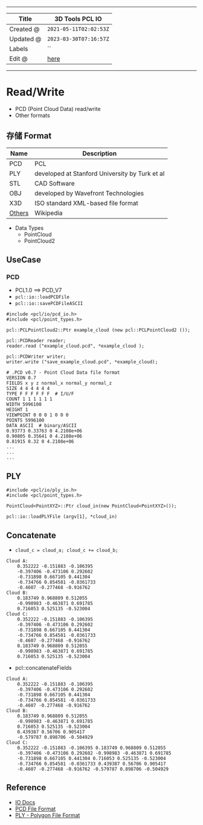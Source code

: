-----

| Title     | 3D Tools PCL IO                                      |
| --------- | ---------------------------------------------------- |
| Created @ | `2021-05-11T02:02:53Z`                               |
| Updated @ | `2023-03-30T07:16:57Z`                               |
| Labels    | \`\`                                                 |
| Edit @    | [here](https://github.com/junxnone/aiwiki/issues/80) |

-----

# Read/Write

  - PCD (Point Cloud Data) read/write
  - Other formats

## 存储 Format

| Name                                                                   | Description                                    |
| ---------------------------------------------------------------------- | ---------------------------------------------- |
| PCD                                                                    | PCL                                            |
| PLY                                                                    | developed at Stanford University by Turk et al |
| STL                                                                    | CAD Software                                   |
| OBJ                                                                    | developed by Wavefront Technologies            |
| X3D                                                                    | ISO standard XML-based file format             |
| [Others](https://en.wikipedia.org/wiki/Category:Graphics_file_formats) | Wikipedia                                      |

  - Data Types
      - PointCloud
      - PointCloud2

## UseCase

### PCD

  - PCL1.0 ==\> PCD\_V7
  - `pcl::io::loadPCDFile`
  - `pcl::io::savePCDFileASCII`

<!-- end list -->

``` 
#include <pcl/io/pcd_io.h>
#include <pcl/point_types.h>

pcl::PCLPointCloud2::Ptr example_cloud (new pcl::PCLPointCloud2 ());

pcl::PCDReader reader;
reader.read ("example_cloud.pcd", *example_cloud ); 

pcl::PCDWriter writer;
writer.write ("save_example_cloud.pcd", *example_cloud);

```

    # .PCD v0.7 - Point Cloud Data file format
    VERSION 0.7
    FIELDS x y z normal_x normal_y normal_z
    SIZE 4 4 4 4 4 4
    TYPE F F F F F F  # I/U/F
    COUNT 1 1 1 1 1 1
    WIDTH 5996100
    HEIGHT 1
    VIEWPOINT 0 0 0 1 0 0 0
    POINTS 5996100
    DATA ASCII  # binary/ASCII
    0.93773 0.33763 0 4.2108e+06
    0.90805 0.35641 0 4.2108e+06
    0.81915 0.32 0 4.2108e+06
    ...
    ...
    ...

## PLY

``` 
#include <pcl/io/ply_io.h>
#include <pcl/point_types.h>

PointCloud<PointXYZ>::Ptr cloud_in(new PointCloud<PointXYZ>());

pcl::io::loadPLYFile (argv[1], *cloud_in) 
```

## Concatenate

  - `cloud_c = cloud_a; cloud_c += cloud_b;`

<!-- end list -->

    Cloud A:
        0.352222 -0.151883 -0.106395
        -0.397406 -0.473106 0.292602
        -0.731898 0.667105 0.441304
        -0.734766 0.854581 -0.0361733
        -0.4607 -0.277468 -0.916762
    Cloud B:
        0.183749 0.968809 0.512055
        -0.998983 -0.463871 0.691785
        0.716053 0.525135 -0.523004
    Cloud C:
        0.352222 -0.151883 -0.106395
        -0.397406 -0.473106 0.292602
        -0.731898 0.667105 0.441304
        -0.734766 0.854581 -0.0361733
        -0.4607 -0.277468 -0.916762
        0.183749 0.968809 0.512055
        -0.998983 -0.463871 0.691785
        0.716053 0.525135 -0.523004

  - pcl::concatenateFields

<!-- end list -->

    Cloud A:
        0.352222 -0.151883 -0.106395
        -0.397406 -0.473106 0.292602
        -0.731898 0.667105 0.441304
        -0.734766 0.854581 -0.0361733
        -0.4607 -0.277468 -0.916762
    Cloud B:
        0.183749 0.968809 0.512055
        -0.998983 -0.463871 0.691785
        0.716053 0.525135 -0.523004
        0.439387 0.56706 0.905417
        -0.579787 0.898706 -0.504929
    Cloud C:
        0.352222 -0.151883 -0.106395 0.183749 0.968809 0.512055
        -0.397406 -0.473106 0.292602 -0.998983 -0.463871 0.691785
        -0.731898 0.667105 0.441304 0.716053 0.525135 -0.523004
        -0.734766 0.854581 -0.0361733 0.439387 0.56706 0.905417
        -0.4607 -0.277468 -0.916762 -0.579787 0.898706 -0.504929

## Reference

  - [IO
    Docs](https://pcl.readthedocs.io/projects/tutorials/en/latest/index.html#i-o)
  - [PCD File
    Format](https://pcl.readthedocs.io/projects/tutorials/en/latest/pcd_file_format.html#pcd-file-format)
  - [PLY - Polygon File Format](http://paulbourke.net/dataformats/ply/)
